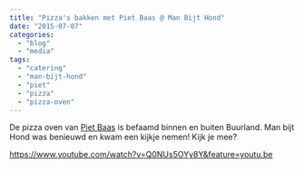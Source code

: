 ```yaml
---
title: "Pizza's bakken met Piet Baas @ Man Bijt Hond"
date: "2015-07-07"
categories: 
  - "blog"
  - "media"
tags: 
  - "catering"
  - "man-bijt-hond"
  - "piet"
  - "pizza"
  - "pizza-oven"
---
```


De pizza oven van [Piet Baas](http://www.pietbaas.com/) is befaamd binnen en buiten Buurland. Man bijt Hond was benieuwd en kwam een kijkje nemen! Kijk je mee?

https://www.youtube.com/watch?v=Q0NUs5OYy8Y&feature=youtu.be
